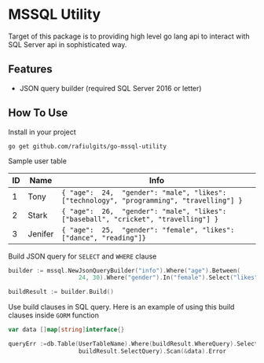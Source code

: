 # MSSQL Utility

Target of this package is to providing high level go lang api to interact with SQL Server api in sophisticated way.



## Features

 - JSON query builder (required SQL Server 2016 or letter)



## How To Use

Install in your project

`go get github.com/rafiulgits/go-mssql-utility`



Sample user table

| ID   | Name    | Info                                                         |
| ---- | ------- | ------------------------------------------------------------ |
| 1    | Tony    | `{ "age":  24,  "gender": "male", "likes":  ["technology", "programming", "travelling"] }` |
| 2    | Stark   | `{ "age":  26,  "gender": "male", "likes":  ["baseball", "cricket", "travelling"] }` |
| 3    | Jenifer | `{ "age":  25,  "gender": "female", "likes":  ["dance", "reading"]}` |




Build JSON query for `SELECT` and `WHERE` clause

```go
builder := mssql.NewJsonQueryBuilder("info").Where("age").Between(
  					24, 30).Where("gender").In("female").Select("likes").AsValue("likes")

buildResult := builder.Build()
```



Use build clauses in SQL query. Here is an example of using this build clauses inside `GORM`  function

```go
var data []map[string]interface{}

queryErr :=db.Table(UserTableName).Where(buildResult.WhereQuery).Select(
  					buildResult.SelectQuery).Scan(&data).Error
```




